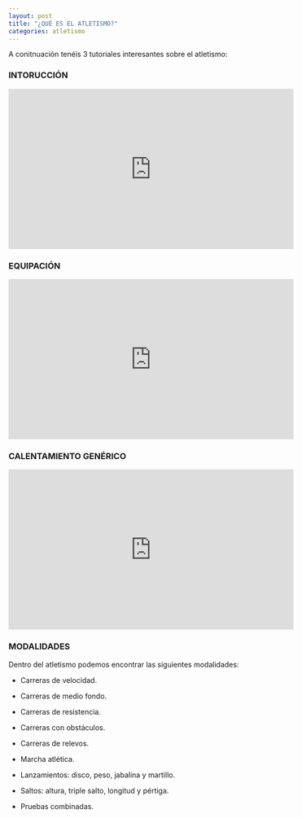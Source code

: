 ```yaml
---
layout: post
title: "¿QUÉ ES EL ATLETISMO?"
categories: atletismo
---
```


A conitnuación tenéis 3 tutoriales interesantes sobre el atletismo:

### INTORUCCIÓN

 <iframe width="560" height="315" src="https://www.youtube.com/embed/IMiBticEVHI" frameborder="0" allow="accelerometer; autoplay; encrypted-media; gyroscope; picture-in-picture" allowfullscreen></iframe>
 
 
 ### EQUIPACIÓN
 <iframe width="560" height="315" src="https://www.youtube.com/embed/KT6E8oLtrNk" frameborder="0" allow="accelerometer; autoplay; encrypted-media; gyroscope; picture-in-picture" allowfullscreen></iframe>
 
 
 ### CALENTAMIENTO GENÉRICO
 <iframe width="560" height="315" src="https://www.youtube.com/embed/Ar61ygY8D2w" frameborder="0" allow="accelerometer; autoplay; encrypted-media; gyroscope; picture-in-picture" allowfullscreen></iframe>
 
 ### MODALIDADES
Dentro del atletismo podemos encontrar las siguientes modalidades:

- Carreras de velocidad.

- Carreras de medio fondo.

- Carreras de resistencia.

- Carreras con obstáculos.

- Carreras de relevos.

- Marcha atlética.

- Lanzamientos: disco, peso, jabalina y martillo.

- Saltos: altura, triple salto, longitud y pértiga.

- Pruebas combinadas.
